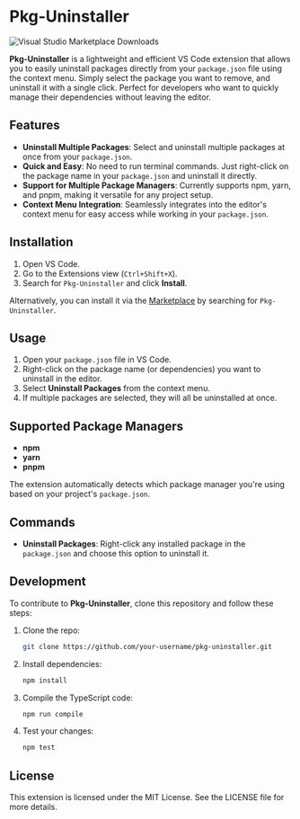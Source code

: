 # Pkg-Uninstaller
![Visual Studio Marketplace Downloads](https://img.shields.io/visual-studio-marketplace/d/theBGuy.pkguninstaller)


**Pkg-Uninstaller** is a lightweight and efficient VS Code extension that allows you to easily uninstall packages directly from your `package.json` file using the context menu. Simply select the package you want to remove, and uninstall it with a single click. Perfect for developers who want to quickly manage their dependencies without leaving the editor.

## Features

- **Uninstall Multiple Packages**: Select and uninstall multiple packages at once from your `package.json`.
- **Quick and Easy**: No need to run terminal commands. Just right-click on the package name in your `package.json` and uninstall it directly.
- **Support for Multiple Package Managers**: Currently supports npm, yarn, and pnpm, making it versatile for any project setup.
- **Context Menu Integration**: Seamlessly integrates into the editor's context menu for easy access while working in your `package.json`.

## Installation

1. Open VS Code.
2. Go to the Extensions view (`Ctrl+Shift+X`).
3. Search for `Pkg-Uninstaller` and click **Install**.

Alternatively, you can install it via the [Marketplace](https://marketplace.visualstudio.com/) by searching for `Pkg-Uninstaller`.

## Usage

1. Open your `package.json` file in VS Code.
2. Right-click on the package name (or dependencies) you want to uninstall in the editor.
3. Select **Uninstall Packages** from the context menu.
4. If multiple packages are selected, they will all be uninstalled at once.

## Supported Package Managers

- **npm**
- **yarn**
- **pnpm**

The extension automatically detects which package manager you're using based on your project's `package.json`.

## Commands

- **Uninstall Packages**: Right-click any installed package in the `package.json` and choose this option to uninstall it.

## Development

To contribute to **Pkg-Uninstaller**, clone this repository and follow these steps:

1. Clone the repo:
   ```bash
   git clone https://github.com/your-username/pkg-uninstaller.git
   ```

2. Install dependencies:
    ```bash
    npm install
    ```
3. Compile the TypeScript code:
    ```bash
    npm run compile
    ```
4. Test your changes:
    ```bash
    npm test
    ```

## License
This extension is licensed under the MIT License. See the LICENSE file for more details.
